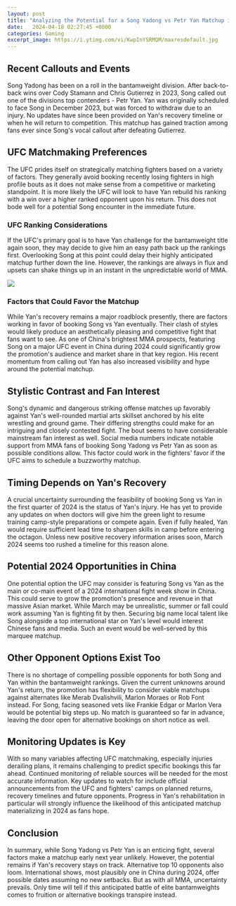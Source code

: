 ```yaml
---
layout: post
title: "Analyzing the Potential for a Song Yadong vs Petr Yan Matchup in 2024"
date:   2024-04-18 02:27:45 +0000
categories: Gaming
excerpt_image: https://i.ytimg.com/vi/KwpInYSRMQM/maxresdefault.jpg
---
```


## Recent Callouts and Events
Song Yadong has been on a roll in the bantamweight division. After back-to-back wins over Cody Stamann and Chris Gutierrez in 2023, Song called out one of the divisions top contenders - Petr Yan. Yan was originally scheduled to face Song in December 2023, but was forced to withdraw due to an injury. No updates have since been provided on Yan's recovery timeline or when he will return to competition. This matchup has gained traction among fans ever since Song's vocal callout after defeating Gutierrez.
## UFC Matchmaking Preferences
The UFC prides itself on strategically matching fighters based on a variety of factors. They generally avoid booking recently losing fighters in high profile bouts as it does not make sense from a competitive or marketing standpoint. It is more likely the UFC will look to have Yan rebuild his ranking with a win over a higher ranked opponent upon his return. This does not bode well for a potential Song encounter in the immediate future. 
### UFC Ranking Considerations 
If the UFC's primary goal is to have Yan challenge for the bantamweight title again soon, they may decide to give him an easy path back up the rankings first. Overlooking Song at this point could delay their highly anticipated matchup further down the line. However, the rankings are always in flux and upsets can shake things up in an instant in the unpredictable world of MMA.

![](https://i.ytimg.com/vi/KwpInYSRMQM/maxresdefault.jpg)
### Factors that Could Favor the Matchup
While Yan's recovery remains a major roadblock presently, there are factors working in favor of booking Song vs Yan eventually. Their clash of styles would likely produce an aesthetically pleasing and competitive fight that fans want to see. As one of China's brightest MMA prospects, featuring Song on a major UFC event in China during 2024 could significantly grow the promotion's audience and market share in that key region. His recent momentum from calling out Yan has also increased visibility and hype around the potential matchup.
## Stylistic Contrast and Fan Interest
Song's dynamic and dangerous striking offense matches up favorably against Yan's well-rounded martial arts skillset anchored by his elite wrestling and ground game. Their differing strengths could make for an intriguing and closely contested fight. The bout seems to have considerable mainstream fan interest as well. Social media numbers indicate notable support from MMA fans of booking Song Yadong vs Petr Yan as soon as possible conditions allow. This factor could work in the fighters' favor if the UFC aims to schedule a buzzworthy matchup.
## Timing Depends on Yan's Recovery 
A crucial uncertainty surrounding the feasibility of booking Song vs Yan in the first quarter of 2024 is the status of Yan's injury. He has yet to provide any updates on when doctors will give him the green light to resume training camp-style preparations or compete again. Even if fully healed, Yan would require sufficient lead time to sharpen skills in camp before entering the octagon. Unless new positive recovery information arises soon, March 2024 seems too rushed a timeline for this reason alone.
## Potential 2024 Opportunities in China 
One potential option the UFC may consider is featuring Song vs Yan as the main or co-main event of a 2024 international fight week show in China. This could serve to grow the promotion's presence and revenue in that massive Asian market. While March may be unrealistic, summer or fall could work assuming Yan is fighting fit by then. Securing big name local talent like Song alongside a top international star on Yan's level would interest Chinese fans and media. Such an event would be well-served by this marquee matchup. 
## Other Opponent Options Exist Too
There is no shortage of compelling possible opponents for both Song and Yan within the bantamweight rankings. Given the current unknowns around Yan's return, the promotion has flexibility to consider viable matchups against alternates like Merab Dvalishvili, Marlon Moraes or Rob Font instead. For Song, facing seasoned vets like Frankie Edgar or Marlon Vera would be potential big steps up. No match is guaranteed so far in advance, leaving the door open for alternative bookings on short notice as well.
## Monitoring Updates is Key
With so many variables affecting UFC matchmaking, especially injuries derailing plans, it remains challenging to predict specific bookings this far ahead. Continued monitoring of reliable sources will be needed for the most accurate information. Key updates to watch for include official announcements from the UFC and fighters' camps on planned returns, recovery timelines and future opponents. Progress in Yan's rehabilitation in particular will strongly influence the likelihood of this anticipated matchup materializing in 2024 as fans hope. 
## Conclusion
In summary, while Song Yadong vs Petr Yan is an enticing fight, several factors make a matchup early next year unlikely. However, the potential remains if Yan's recovery stays on track. Alternative top 10 opponents also loom. International shows, most plausibly one in China during 2024, offer possible dates assuming no new setbacks. But as with all MMA, uncertainty prevails. Only time will tell if this anticipated battle of elite bantamweights comes to fruition or alternative bookings transpire instead.